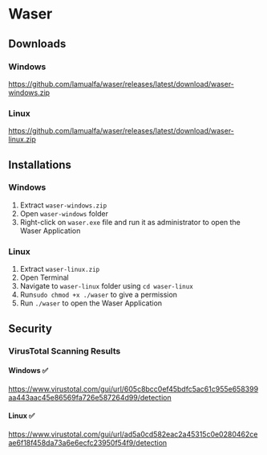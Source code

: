 # Waser

## Downloads

### Windows

https://github.com/lamualfa/waser/releases/latest/download/waser-windows.zip

### Linux

https://github.com/lamualfa/waser/releases/latest/download/waser-linux.zip

## Installations

### Windows

1. Extract `waser-windows.zip`
2. Open `waser-windows` folder
3. Right-click on `waser.exe` file and run it as administrator to open the Waser Application

### Linux

1. Extract `waser-linux.zip`
2. Open Terminal
3. Navigate to `waser-linux` folder using `cd waser-linux`
4. Run`sudo chmod +x ./waser` to give a permission
5. Run `./waser` to open the Waser Application

## Security

### VirusTotal Scanning Results

#### Windows ✅

https://www.virustotal.com/gui/url/605c8bcc0ef45bdfc5ac61c955e658399aa443aac45e86569fa726e587264d99/detection

#### Linux ✅

https://www.virustotal.com/gui/url/ad5a0cd582eac2a45315c0e0280462ceae6f18f458da73a6e6ecfc23950f54f9/detection
